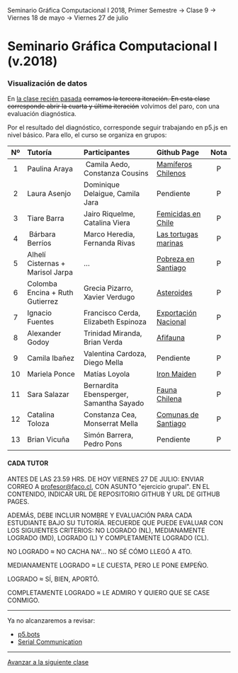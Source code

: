Seminario Gráfica Computacional I 2018, Primer Semestre → Clase 9 → Viernes 18 de mayo → Viernes 27 de julio

# Seminario Gráfica Computacional I (v.2018)

### Visualización de datos

En [la clase recién pasada](https://github.com/profesorfaco/dgp502_8/) <del>cerramos la tercera iteración. En esta clase corresponde abrir la cuarta y última iteración</del> volvimos del paro, con una evaluación diagnóstica. 

Por el resultado del diagnóstico, corresponde seguir trabajando en p5.js en nivel básico. Para ello, el curso se organiza en grupos: 

| Nº | Tutoría  | Participantes | Github Page | Nota | 
|:--:|:-------- |:------------- |:----------- |:----:|
| 1 | Paulina Araya | Camila Aedo, Constanza Cousins | [Mamíferos Chilenos](https://linearaya.github.io/Clase-27.07/) | P 
| 2 | Laura Asenjo | Dominique Delaigue, Camila Jara | Pendiente | P 
| 3 | Tiare Barra | Jairo Riquelme, Catalina Viera | [Femicidas en Chile](https://tiarekth.github.io/Clase-27-de-julio-Evaluacion-p5/) | P
| 4 | Bárbara Berríos | Marco Heredia, Fernanda Rivas | [Las tortugas marinas](https://elfantevolante.github.io/27-julio/ejercicio/) | P
| 5 | Alhelí Cisternas + Marisol Jarpa | … | [Pobreza en Santiago](https://alhelicdev.github.io/JULIO-27/) | P 
| 6 | Colomba Encina + Ruth Gutierrez | Grecia Pizarro, Xavier Verdugo | [Asteroides](https://psycotastic.github.io/julio_27/) | P 
| 7 | Ignacio Fuentes | Francisco Cerda, Elizabeth Espinoza | [Exportación Nacional](https://ignachu.github.io/27_07_2018/) | P 
| 8 | Alexander Godoy | Trinidad Miranda, Brian Verda| [Afifauna](https://fawlessvictory.github.io/Clase-27-07-/) | P
| 9 | Camila Ibañez | Valentina Cardoza, Diego Mella | Pendiente | P
| 10 | Mariela Ponce | Matías Loyola | [Iron Maiden](https://mponcec.github.io/27-07/) | P
| 11 | Sara Salazar | Bernardita Ebensperger, Samantha Sayado | [Fauna Chilena](https://sarasalazarde2018.github.io/Terceraevaluaci-n_27042018/) | P
| 12 | Catalina Toloza | Constanza Cea, Monserrat Mella | [Comunas de Santiago](https://catalina0toloza.github.io/Ejercicio-Grupal/) | P 
| 13 | Brian Vicuña | Simón Barrera, Pedro Pons | Pendiente | P

#### CADA TUTOR 

ANTES DE LAS 23.59 HRS. DE HOY VIERNES 27 DE JULIO: ENVIAR CORREO A profesor@faco.cl, CON ASUNTO "ejercicio grupal". EN EL CONTENIDO, INDICAR URL DE REPOSITORIO GITHUB Y URL DE GITHUB PAGES. 

ADEMÁS, DEBE INCLUIR NOMBRE Y EVALUACIÓN PARA CADA ESTUDIANTE BAJO SU TUTORÍA. RECUERDE QUE PUEDE EVALUAR CON LOS SIGUIENTES CRITERIOS: NO LOGRADO (NL), MEDIANAMENTE LOGRADO (MD), LOGRADO (L) Y COMPLETAMENTE LOGRADO (CL). 

NO LOGRADO ≈ NO CACHA NA'… NO SÉ CÓMO LLEGÓ A 4TO.

MEDIANAMENTE LOGRADO ≈ LE CUESTA, PERO LE PONE EMPEÑO.

LOGRADO ≈ SÍ, BIEN, APORTÓ.

COMPLETAMENTE LOGRADO ≈ LE ADMIRO Y QUIERO QUE SE CASE CONMIGO. 


- - - - 

Ya no alcanzaremos a revisar:

- [p5.bots](https://github.com/sarahgp/p5bots)
- [Serial Communication](https://itp.nyu.edu/physcomp/labs/labs-serial-communication/)

- - - - 

[Avanzar a la siguiente clase](https://github.com/profesorfaco/dgp502_10/)
